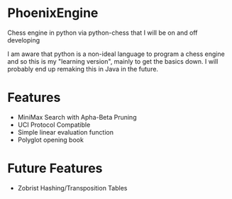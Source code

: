 # PhoenixEngine

Chess engine in python via python-chess that I will be on and off developing

I am aware that python is a non-ideal language to program a chess engine and so this is my "learning version", mainly to get the basics down. 
I will probably end up remaking this in Java in the future. 

# Features
* MiniMax Search with Apha-Beta Pruning
* UCI Protocol Compatible
* Simple linear evaluation function
* Polyglot opening book

# Future Features
* Zobrist Hashing/Transposition Tables
